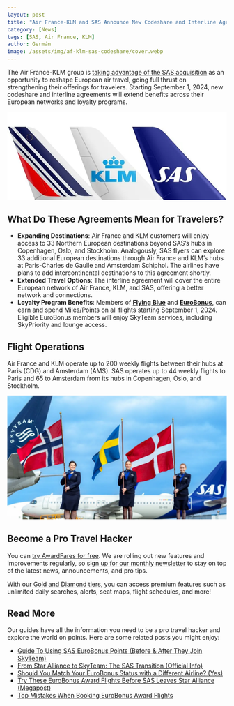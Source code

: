 ```yaml
---
layout: post
title: "Air France-KLM and SAS Announce New Codeshare and Interline Agreements"
category: [News]
tags: [SAS, Air France, KLM]
author: Germán
image: /assets/img/af-klm-sas-codeshare/cover.webp
---
```


The Air France-KLM group is [taking advantage of the SAS acquisition](https://blog.awardfares.com/sas-acquisition/) as an opportunity to reshape European air travel, going full thrust on strengthening their offerings for travelers. Starting September 1, 2024, new codeshare and interline agreements will extend benefits across their European networks and loyalty programs.

<img src="../assets/img/af-klm-sas-codeshare/afklsascodeshare.webp" alt="Air France-KLM and SAS sign new codeshare and interline agreements." />

## What Do These Agreements Mean for Travelers?

* **Expanding Destinations**: Air France and KLM customers will enjoy access to 33 Northern European destinations beyond SAS’s hubs in Copenhagen, Oslo, and Stockholm. Analogously, SAS flyers can explore 33 additional European destinations through Air France and KLM’s hubs at Paris-Charles de Gaulle and Amsterdam Schiphol. The airlines have plans to add intercontinental destinations to this agreement shortly.
* **Extended Travel Options**: The interline agreement will cover the entire European network of Air France, KLM, and SAS, offering a better network and connections.
* **Loyalty Program Benefits**: Members of [**Flying Blue**](https://awardfares.com/search?..;z:flyingblue) and [**EuroBonus**](https://awardfares.com/search?..;z:sas), can earn and spend Miles/Points on all flights starting September 1, 2024. Eligible EuroBonus members will enjoy SkyTeam services, including SkyPriority and lounge access.

## Flight Operations

Air France and KLM operate up to 200 weekly flights between their hubs at Paris (CDG) and Amsterdam (AMS). SAS operates up to 44 weekly flights to Paris and 65 to Amsterdam from its hubs in Copenhagen, Oslo, and Stockholm.

<img src="../assets/img/af-klm-sas-codeshare/sas-skyteam.webp" alt="SAS will join SkyTeam on September 1st (Official Image)." />

## Become a Pro Travel Hacker

You can [try AwardFares for free](https://awardfares.com/). We are rolling out new features and improvements regularly, so [sign up for our monthly newsletter](https://awardfares.com/newsletter) to stay on top of the latest news, announcements, and pro tips.

With our [Gold and Diamond tiers](https://awardfares.com/pricing), you can access premium features such as unlimited daily searches, alerts, seat maps, flight schedules, and more!

## Read More

Our guides have all the information you need to be a pro travel hacker and explore the world on points. Here are some related posts you might enjoy:

- [Guide To Using SAS EuroBonus Points (Before & After They Join SkyTeam)](https://blog.awardfares.com/eurobonus-guide/)
- [From Star Alliance to SkyTeam: The SAS Transition (Official Info)](https://blog.awardfares.com/sas-transition-to-skyteam/)
- [Should You Match Your EuroBonus Status with a Different Airline? (Yes)](https://blog.awardfares.com/eurobonus-status-match/)
- [Try These EuroBonus Award Flights Before SAS Leaves Star Alliance (Megapost)](https://blog.awardfares.com/eurobonus-star-alliance-awards/)
- [Top Mistakes When Booking EuroBonus Award Flights](https://blog.awardfares.com/top-mistakes-eurobonus/)